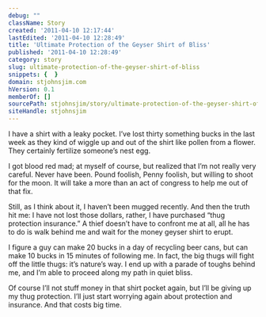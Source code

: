 ```yaml
---
debug: ""
className: Story
created: '2011-04-10 12:17:44'
lastEdited: '2011-04-10 12:28:49'
title: 'Ultimate Protection of the Geyser Shirt of Bliss'
published: '2011-04-10 12:28:49'
category: story
slug: ultimate-protection-of-the-geyser-shirt-of-bliss
snippets: {  }
domain: stjohnsjim.com
hVersion: 0.1
memberOf: []
sourcePath: stjohnsjim/story/ultimate-protection-of-the-geyser-shirt-of-bliss.md
siteHandle: stjohnsjim
---
```

I have a shirt with a leaky pocket. I&rsquo;ve lost thirty something bucks in the last week as they kind of wiggle up and out of the shirt like pollen from a flower. They certainly fertilize someone&rsquo;s nest egg.

I got blood red mad; at myself of course, but realized that I&rsquo;m not really very careful. Never have been. Pound foolish, Penny foolish, but willing to shoot for the moon. It will take a more than an act of congress to help me out of that fix.

Still, as I think about it, I haven&rsquo;t been mugged recently. And then the truth hit me: I have not lost those dollars, rather, I have purchased &ldquo;thug protection insurance.&rdquo; A thief doesn&rsquo;t have to confront me at all, all he has to do is walk behind me and wait for the money geyser shirt to erupt.

I figure a guy can make 20 bucks in a day of recycling beer cans, but can make 10 bucks in 15 minutes of following me. In fact, the big thugs will fight off the little thugs: it&rsquo;s nature&rsquo;s way. I end up with a parade of toughs behind me, and I&rsquo;m able to proceed along my path in quiet bliss.

Of course I&rsquo;ll not stuff money in that shirt pocket again, but I&rsquo;ll be giving up my thug protection. I&rsquo;ll just start worrying again about protection and insurance. And that costs big time.&nbsp;

